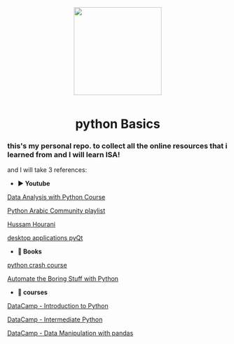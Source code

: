 <p align="center">
<img src= "https://upload.wikimedia.org/wikipedia/commons/thumb/c/c3/Python-logo-notext.svg/1869px-Python-logo-notext.svg.png" align= "center" width = "200px" style="margin:10px;">
</p>
  <h1 align = "center">python Basics</h1>

### this's my personal repo. to collect all the online resources that i learned from and I will learn ISA!

and I will take 3 references: 

- **▶️ Youtube**

[Data Analysis with Python Course](https://www.youtube.com/playlist?list=PLWKjhJtqVAblvI1i46ScbKV2jH1gdL7VQ)

[Python Arabic Community playlist](https://www.youtube.com/playlist?list=PLUQDw_ve-LUAKfUt9BbYuva4Ix0kz8Yqz)

[Hussam Hourani](https://www.youtube.com/playlist?list=PLYW0LRZ3ePo7ZCXH2VFAVlTZ_b6LJeOPB)

[desktop applications pyQt](https://www.youtube.com/playlist?list=PLtGOJcWqvbqcpzGeMPJXvw7pomKePcfi-)



- **📗 Books**

[python crash course](https://nostarch.com/python-crash-course-3rd-edition)

[Automate the Boring Stuff with Python](https://automatetheboringstuff.com/)

- **📀 courses**

[DataCamp - Introduction to Python ](https://app.datacamp.com/learn/courses/intro-to-python-for-data-science)

[DataCamp - Intermediate Python](https://app.datacamp.com/learn/courses/intermediate-python)

[DataCamp - Data Manipulation with pandas](https://app.datacamp.com/learn/courses/data-manipulation-with-pandas)
